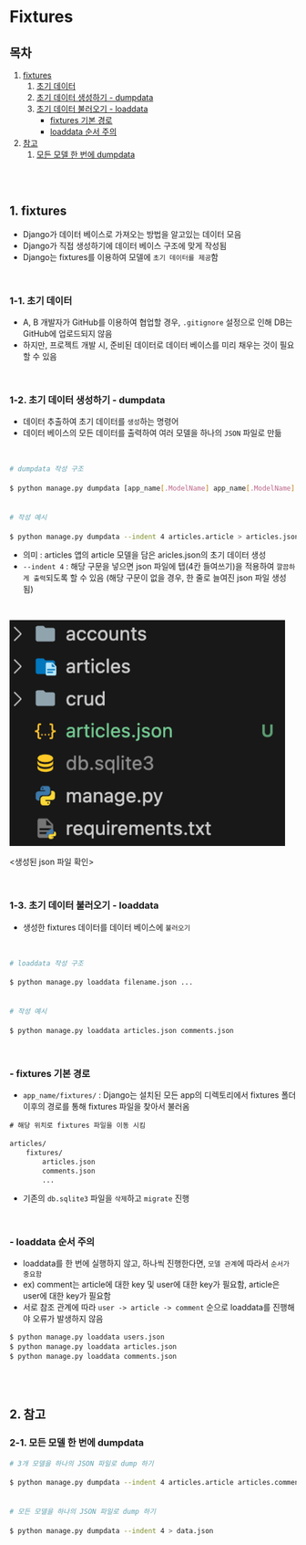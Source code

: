 # Fixtures

## 목차

1. [fixtures](#1-fixtures)
    1. [초기 데이터](#1-1-초기-데이터)
    2. [초기 데이터 생성하기 - dumpdata](#1-2-초기-데이터-생성하기---dumpdata)
    3. [초기 데이터 불러오기 - loaddata](#1-3-초기-데이터-불러오기---loaddata)
        - [fixtures 기본 경로](#--fixtures-기본-경로)
        - [loaddata 순서 주의](#--loaddata-순서-주의)
2. [참고](#2-참고)
    1. [모든 모델 한 번에 dumpdata](#2-1-모든-모델-한-번에-dumpdata)

<br>
<br>

## 1. fixtures

- Django가 데이터 베이스로 가져오는 방법을 알고있는 데이터 모음
- Django가 직접 생성하기에 데이터 베이스 구조에 맞게 작성됨
- Django는 fixtures를 이용하여 모델에 `초기 데이터를 제공`함

<br>

### 1-1. 초기 데이터

- A, B 개발자가 GitHub를 이용하여 협업할 경우, `.gitignore` 설정으로 인해 DB는 GitHub에 업로드되지 않음
- 하지만, 프로젝트 개발 시, 준비된 데이터로 데이터 베이스를 미리 채우는 것이 필요할 수 있음

<br>

### 1-2. 초기 데이터 생성하기 - dumpdata

- 데이터 추출하여 초기 데이터를 `생성`하는 명령어
- 데이터 베이스의 모든 데이터를 출력하여 여러 모델을 하나의 `JSON` 파일로 만듦

<br>

```bash
# dumpdata 작성 구조

$ python manage.py dumpdata [app_name[.ModelName] app_name[.ModelName] ...] > filename.json


# 작성 예시

$ python manage.py dumpdata --indent 4 articles.article > articles.json
```

- 의미 : articles 앱의 article 모델을 담은 aricles.json의 초기 데이터 생성
- `--indent 4` : 해당 구문을 넣으면 json 파일에 탭(4칸 들여쓰기)을 적용하여 `깔끔하게 출력`되도록 할 수 있음 (해당 구문이 없을 경우, 한 줄로 늘여진 json 파일 생성됨)

<br>

![생성된 json 파일](../../assets/img/django_making_fixtures.png)

<생성된 json 파일 확인>

<br>

### 1-3. 초기 데이터 불러오기 - loaddata

- 생성한 fixtures 데이터를 데이터 베이스에 `불러오기`

<br>

```bash
# loaddata 작성 구조

$ python manage.py loaddata filename.json ...


# 작성 예시

$ python manage.py loaddata articles.json comments.json
```

<br>

### - fixtures 기본 경로

- `app_name/fixtures/` : Django는 설치된 모든 app의 디렉토리에서 fixtures 폴더 이후의 경로를 통해 fixtures 파일을 찾아서 불러옴

```
# 해당 위치로 fixtures 파일을 이동 시킴

articles/
    fixtures/
        articles.json
        comments.json
        ...
```

- 기존의 `db.sqlite3` 파일을 `삭제`하고 `migrate` 진행

<br>

### - loaddata 순서 주의

- loaddata를 한 번에 실행하지 않고, 하나씩 진행한다면, `모델 관계`에 따라서 `순서가 중요함`
- ex) comment는 article에 대한 key 및 user에 대한 key가 필요함, article은 user에 대한 key가 필요함
- 서로 참조 관계에 따라 `user -> article -> comment` 순으로 loaddata를 진행해야 오류가 발생하지 않음

```bash
$ python manage.py loaddata users.json
$ python manage.py loaddata articles.json
$ python manage.py loaddata comments.json
```

<br>
<br>

## 2. 참고

### 2-1. 모든 모델 한 번에 dumpdata

```bash
# 3개 모델을 하나의 JSON 파일로 dump 하기

$ python manage.py dumpdata --indent 4 articles.article articles.comment accounts.user > data.json


# 모든 모델을 하나의 JSON 파일로 dump 하기

$ python manage.py dumpdata --indent 4 > data.json
```